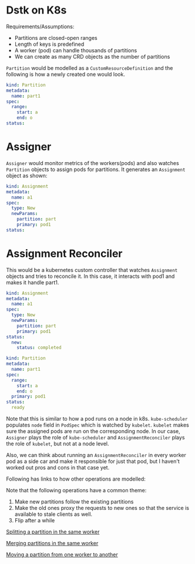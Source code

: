 # Dstk on K8s

Requirements/Assumptions:
* Partitions are closed-open ranges
* Length of keys is predefined
* A worker (pod) can handle thousands of partitions
* We can create as many CRD objects as the number of partitions

`Partition` would be modelled as a `CustomResourceDefinition` and the following is how a newly created one would look.
```yaml
kind: Partition
metadata:
  name: part1
spec:
  range:
    start: a
    end: o
status:
```

# Assigner
`Assigner` would monitor metrics of the workers(pods) and also watches `Partition` objects to assign pods for partitions. It generates an `Assignment` object as shown:

```yaml
kind: Assignment
metadata:
  name: a1
spec:
  type: New
  newParams:
    partition: part
    primary: pod1
status:
```

# Assignment Reconciler
This would be a kubernetes custom controller that watches `Assignment` objects and tries to reconcile it. In this case, it interacts with pod1 and makes it handle part1.
```yaml
kind: Assignment
metadata:
  name: a1
spec:
  type: New
  newParams:
    partition: part
    primary: pod1
status:
  new: 
    status: completed
```

```yaml
kind: Partition
metadata:
  name: part1
spec:
  range:
    start: a
    end: o
  primary: pod1
status:
  ready
```

Note that this is similar to how a pod runs on a node in k8s. `kube-scheduler` populates `node` field in `PodSpec` which is watched by `kubelet`. `kubelet` makes sure the assigned pods are run on the corresponding node. In our case, `Assigner` plays the role of `kube-scheduler` and `AssignmentReconciler` plays the role of `kubelet`, but not at a node level.

Also, we can think about running an `AssignmentReconciler` in every worker pod as a side car and make it responsible for just that pod, but I haven't worked out pros and cons in that case yet.

Following has links to how other operations are modelled:

Note that the following operations have a common theme:
1. Make new partitions follow the existing partitions
1. Make the old ones proxy the requests to new ones so that the service is available to stale clients as well.
1. Flip after a while

 
[Splitting a partition in the same worker](split.md)

[Merging partitions in the same worker](merge.md)

[Moving a partition from one worker to another](move.md)
